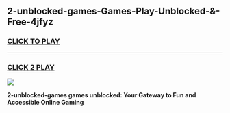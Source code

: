 
## 2-unblocked-games-Games-Play-Unblocked-&-Free-4jfyz
<h3>
<a href="https://premium76.site?title=2-unblocked-games&ref=24A">CLICK TO PLAY</a></h3>
<hr>

<h3>
<a href="https://premium76.site?title=2-unblocked-games&ref=24A">CLICK 2 PLAY</a>
  
</h3>

<a href="https://premium76.site?title=2-unblocked-games&ref=24A"><img src="https://clearcache.store/games.png"></a>


**2-unblocked-games games unblocked: Your Gateway to Fun and Accessible Online Gaming**
